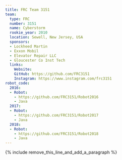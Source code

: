 ```yaml
---
title: FRC Team 3151
team:
  type: FRC
  number: 3151
  name: Cyberstorm
  rookie_year: 2010
  location: Sewell, New Jersey, USA
  sponsors:
  - Lockheed Martin
  - Exxon Mobil
  - Elevator Repair LLC
  - Gloucester Co Inst Tech
  links:
    Website: 
    GitHub: https://github.com/FRC3151
    Instagram: https://www.instagram.com/frc3151
robot_code:
  2016:
  - Robot:
    - https://github.com/FRC3151/Robot2016
    - Java
  2017:
  - Robot:
    - https://github.com/FRC3151/Robot2017
    - Java
  2018:
  - Robot:
    - https://github.com/FRC3151/Robot2018
    - Java
---
```


{% include remove_this_line_and_add_a_paragraph %}
